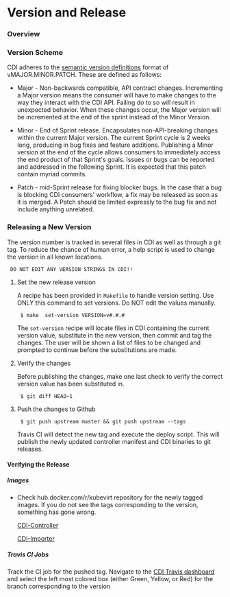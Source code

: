 # Version and Release

### Overview

### Version Scheme

CDI adheres to the [semantic version definitions](https://semver.org/) format of vMAJOR.MINOR.PATCH.  These are defined as follows:

- Major - Non-backwards compatible, API contract changes.  Incrementing a Major version means the consumer will have to make changes to the way they interact with the CDI API.  Failing do to so will result in unexpected behavior.  When these changes occur, the Major version will be incremented at the end of the sprint instead of the Minor Version.

- Minor - End of Sprint release. Encapsulates non-API-breaking changes within the current Major version.  The current Sprint cycle is 2 weeks long, producing in bug fixes and feature additions.  Publishing a Minor version at the end of the cycle allows consumers to immediately access the end product of that Sprint's goals. Issues or bugs can be reported and addressed in the following Sprint.  It is expected that this patch contain myriad commits.

- Patch - mid-Sprint release for fixing blocker bugs. In the case that a bug is blocking CDI consumers' workflow, a fix may be released as soon as it is merged.  A Patch should be limited expressly to the bug fix and not include anything unrelated.

### Releasing a New Version

 The version number is tracked in several files in CDI as well as through a git tag.  To reduce the chance of human error, a help script is used to change the version in all known locations.

     DO NOT EDIT ANY VERSION STRINGS IN CDI!!

1. Set the new release version

    A recipe has been provided in `Makefile` to handle version setting. Use ONLY this command to set versions. Do NOT edit the values manually.

        $ make  set-version VERSION=v#.#.#

    The `set-version` recipe will locate files in CDI containing the current version value, substitute in the new version, then commit and tag the changes.  The user will be shown a list of files to be changed and prompted to continue before the substitutions are made.

1. Verify the changes

    Before publishing the changes, make one last check to verify the correct version value has been substituted in.

        $ git diff HEAD~1

1. Push the changes to Github

        $ git push upstream master && git push upstream --tags

   Travis CI will detect the new tag and execute the deploy script.  This will publish the newly updated controller manifest and CDI binaries to git releases.


#### Verifying the Release

##### Images

-  Check hub.docker.com/r/kubevirt repository for the newly tagged images. If you do not see the tags corresponding to the version, something has gone wrong.

   [CDI-Controller](https://hub.docker.com/r/kubevirt/cdi-controller/tags/)

   [CDI-Importer](https://hub.docker.com/r/kubevirt/cdi-importer/)

##### Travis CI Jobs

Track the CI job for the pushed tag.  Navigate to the [CDI Travis dashboard](https://travis-ci.org/kubevirt/containerized-data-importer/branches) and select the left most colored box (either Green, Yellow, or Red) for the branch corresponding to the version 
